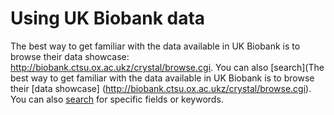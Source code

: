 # Using UK Biobank data

The best way to get familiar with the data available in UK Biobank is to browse their data showcase: http://biobank.ctsu.ox.ac.ukz/crystal/browse.cgi. You can also [search](The best way to get familiar with the data available in UK Biobank is to browse their [data showcase] (http://biobank.ctsu.ox.ac.ukz/crystal/browse.cgi). You can also [search](http://biobank.ctsu.ox.ac.uk/crystal/search.cgi) for specific fields or keywords.
